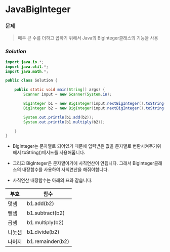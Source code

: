 # JavaBigInteger
### 문제
>  매우 큰 수를 더하고 곱하기 위해서 Java의 BigInteger클래스의 기능을 사용


### ***Solution***

```java
import java.io.*;
import java.util.*;
import java.math.*;

public class Solution {

    public static void main(String[] args) {
        Scanner input = new Scanner(System.in);

        BigInteger b1 = new BigInteger(input.nextBigInteger().toString());
        BigInteger b2 = new BigInteger(input.nextBigInteger().toString());

        System.out.println(b1.add(b2));
        System.out.println(b1.multiply(b2));

    }
}
```

- BigInteger는 문자열로 되어있기 때문에 입력받은 값을 문자열로 변환시켜주기위해서 toString()메서드를 사용해줍니다.

- 그리고 BigInteger은 문자열이기에 사칙연산이 안됩니다. 그래서 BigInteger클래스의 내장함수를 사용하여 사칙연산을 해줘야합니다. 
- 사칙연산 내장함수는 아래의 표와 같습니다.

| 부호 | 함수 |
| ---  | -------- |
| 덧셈 | b1.add(b2) |
| 뺄셈 | b1.subtract(b2) |
| 곱셈 | b1.multiply(b2) |
| 나눗셈 | b1.divide(b2)|
| 나머지 | b1.remainder(b2) |